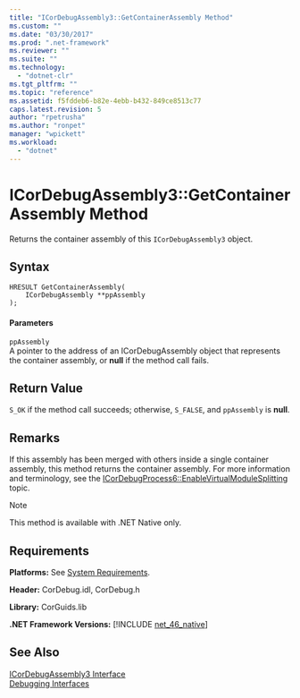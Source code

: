 ```yaml
---
title: "ICorDebugAssembly3::GetContainerAssembly Method"
ms.custom: ""
ms.date: "03/30/2017"
ms.prod: ".net-framework"
ms.reviewer: ""
ms.suite: ""
ms.technology: 
  - "dotnet-clr"
ms.tgt_pltfrm: ""
ms.topic: "reference"
ms.assetid: f5fddeb6-b82e-4ebb-b432-849ce8513c77
caps.latest.revision: 5
author: "rpetrusha"
ms.author: "ronpet"
manager: "wpickett"
ms.workload: 
  - "dotnet"
---
```

# ICorDebugAssembly3::GetContainerAssembly Method
Returns the container assembly of this `ICorDebugAssembly3` object.  
  
## Syntax  
  
```  
HRESULT GetContainerAssembly(  
    ICorDebugAssembly **ppAssembly  
);  
```  
  
#### Parameters  
 `ppAssembly`  
 A pointer to the address of an ICorDebugAssembly object that represents the container assembly, or **null** if the method call fails.  
  
## Return Value  
 `S_OK` if the method call succeeds; otherwise, `S_FALSE`, and `ppAssembly` is **null**.  
  
## Remarks  
 If this assembly has been merged with others inside a single container assembly, this method returns the container assembly. For more information and terminology, see the [ICorDebugProcess6::EnableVirtualModuleSplitting](../../../../docs/framework/unmanaged-api/debugging/icordebugprocess6-enablevirtualmodulesplitting-method.md) topic.  
  
> [!NOTE]
>  This method is available with .NET Native only.  
  
## Requirements  
 **Platforms:** See [System Requirements](../../../../docs/framework/get-started/system-requirements.md).  
  
 **Header:** CorDebug.idl, CorDebug.h  
  
 **Library:** CorGuids.lib  
  
 **.NET Framework Versions:** [!INCLUDE [net_46_native](../../../../includes/net-46-native-md.md)]  
  
## See Also  
 [ICorDebugAssembly3 Interface](../../../../docs/framework/unmanaged-api/debugging/icordebugassembly3-interface.md)  
 [Debugging Interfaces](../../../../docs/framework/unmanaged-api/debugging/debugging-interfaces.md)
